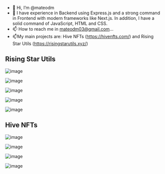 - 👋 Hi, I’m @mateodm
- 🌱 I have experience in Backend using Express.js and a strong command in Frontend with modern frameworks like Next.js. In addition, I have a solid command of JavaScript, HTML and CSS.
- 📫 How to reach me in mateodm03@gmail.com...
- 📫My main projects are: Hive NFTs (https://hivenfts.com/) and Rising Star Utils (https://risingstarutils.xyz/)

<h2> Rising Star Utils</h2>

![image](https://github.com/user-attachments/assets/f64f6a49-981f-464e-8104-8ed2bcc11d0c)

![image](https://github.com/user-attachments/assets/9c66f012-7d38-40f1-93b0-2bbadc9813b5)

![image](https://github.com/user-attachments/assets/885be1a8-a44a-4118-b781-ece78586061f)

![image](https://github.com/user-attachments/assets/69c60c99-2fd3-4685-b63f-afbc738dfd0c)

![image](https://github.com/user-attachments/assets/546869ea-3de0-42ad-ad1e-8b56c4cc7ed4)


<h2> Hive NFTs </h2>

![image](https://github.com/user-attachments/assets/58faac78-3c5c-4ff5-85a8-2ff5a4c7d483)


![image](https://github.com/user-attachments/assets/494f4b34-5fde-4450-baea-2e5f1bf50112)

![image](https://github.com/user-attachments/assets/23136ffb-e1a1-4346-9572-999056214b63)

![image](https://github.com/user-attachments/assets/ab74eebc-8111-4922-93c5-df02967afde6)



